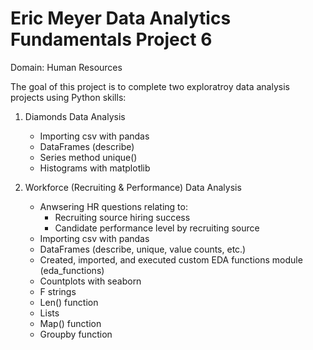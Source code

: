 # Eric Meyer Data Analytics Fundamentals Project 6

Domain: Human Resources

The goal of this project is to complete two exploratroy data analysis projects using Python skills:

1. Diamonds Data Analysis
    - Importing csv with pandas
    - DataFrames (describe)
    - Series method unique()
    - Histograms with matplotlib

2. Workforce (Recruiting & Performance) Data Analysis
    - Anwsering HR questions relating to:
        - Recruiting source hiring success
        - Candidate performance level by recruiting source
    - Importing csv with pandas
    - DataFrames (describe, unique, value counts, etc.)
    - Created, imported, and executed custom EDA functions module (eda_functions)
    - Countplots with seaborn
    - F strings
    - Len() function
    - Lists
    - Map() function
    - Groupby function

